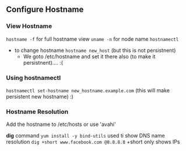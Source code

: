 ## Configure Hostname


### View Hostname
`hostname -f` for full hostname view
`uname -n` for node name
`hostnamectl`

- to change hostname `hostname new_host` (but this is not persistnent)
	- We goto /etc/hostname and set it there also (to make it persistnent).... :(


### Using hostnamectl
`hostnamectl set-hostname new_hostname.example.com` (this will make persistent new hostname) :)


### Hostname Resolution
Add the hostname to /etc/hosts
or use 'avahi'

**dig** command
	`yum install -y bind-utils`
used ti show DNS name resolution
`dig +short www.facebook.com @8.8.8.8`  +short only shows IPs

